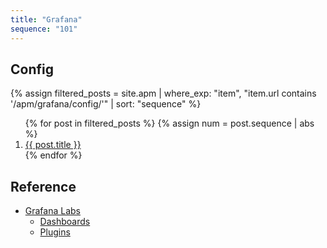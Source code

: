 ```yaml
---
title: "Grafana"
sequence: "101"
---
```


## Config

{%
assign filtered_posts = site.apm |
where_exp: "item", "item.url contains '/apm/grafana/config/'" |
sort: "sequence"
%}
<ol>
    {% for post in filtered_posts %}
    {% assign num = post.sequence | abs %}
    <li>
        <a href="{{ post.url }}">{{ post.title }}</a>
    </li>
    {% endfor %}
</ol>

## Reference

- [Grafana Labs](https://grafana.com/)
    - [Dashboards](https://grafana.com/grafana/dashboards/)
    - [Plugins](https://grafana.com/grafana/plugins/)
